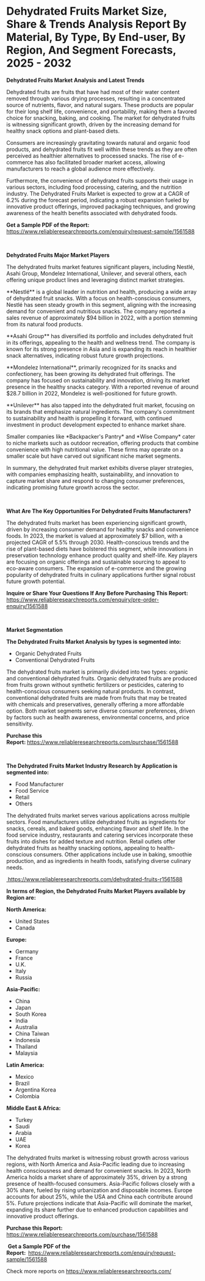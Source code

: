 <p><h1>Dehydrated Fruits Market Size, Share & Trends Analysis Report By Material, By Type, By End-user, By Region, And Segment Forecasts, 2025 - 2032</h1></p><p><strong>Dehydrated Fruits Market Analysis and Latest Trends</strong></p>
<p><p>Dehydrated fruits are fruits that have had most of their water content removed through various drying processes, resulting in a concentrated source of nutrients, flavor, and natural sugars. These products are popular for their long shelf life, convenience, and portability, making them a favored choice for snacking, baking, and cooking. The market for dehydrated fruits is witnessing significant growth, driven by the increasing demand for healthy snack options and plant-based diets.</p><p>Consumers are increasingly gravitating towards natural and organic food products, and dehydrated fruits fit well within these trends as they are often perceived as healthier alternatives to processed snacks. The rise of e-commerce has also facilitated broader market access, allowing manufacturers to reach a global audience more effectively. </p><p>Furthermore, the convenience of dehydrated fruits supports their usage in various sectors, including food processing, catering, and the nutrition industry. The Dehydrated Fruits Market is expected to grow at a CAGR of 6.2% during the forecast period, indicating a robust expansion fueled by innovative product offerings, improved packaging techniques, and growing awareness of the health benefits associated with dehydrated foods.</p></p>
<p><strong>Get a Sample PDF of the Report:&nbsp;</strong> <a href="https://www.reliableresearchreports.com/enquiry/request-sample/1561588?utm_campaign=2102&utm_medium=2&utm_source=Github&utm_content=ia&utm_term=14022025&utm_id=dehydrated-fruits">https://www.reliableresearchreports.com/enquiry/request-sample/1561588</a></p>
<p>&nbsp;</p>
<p><strong>Dehydrated Fruits Major Market Players</strong></p>
<p><p>The dehydrated fruits market features significant players, including Nestlé, Asahi Group, Mondelez International, Unilever, and several others, each offering unique product lines and leveraging distinct market strategies.</p><p>**Nestlé** is a global leader in nutrition and health, producing a wide array of dehydrated fruit snacks. With a focus on health-conscious consumers, Nestlé has seen steady growth in this segment, aligning with the increasing demand for convenient and nutritious snacks. The company reported a sales revenue of approximately $94 billion in 2022, with a portion stemming from its natural food products.</p><p>**Asahi Group** has diversified its portfolio and includes dehydrated fruit in its offerings, appealing to the health and wellness trend. The company is known for its strong presence in Asia and is expanding its reach in healthier snack alternatives, indicating robust future growth projections.</p><p>**Mondelez International**, primarily recognized for its snacks and confectionery, has been growing its dehydrated fruit offerings. The company has focused on sustainability and innovation, driving its market presence in the healthy snacks category. With a reported revenue of around $28.7 billion in 2022, Mondelez is well-positioned for future growth.</p><p>**Unilever** has also tapped into the dehydrated fruit market, focusing on its brands that emphasize natural ingredients. The company's commitment to sustainability and health is propelling it forward, with continued investment in product development expected to enhance market share.</p><p>Smaller companies like *Backpacker's Pantry* and *Wise Company* cater to niche markets such as outdoor recreation, offering products that combine convenience with high nutritional value. These firms may operate on a smaller scale but have carved out significant niche market segments.</p><p>In summary, the dehydrated fruit market exhibits diverse player strategies, with companies emphasizing health, sustainability, and innovation to capture market share and respond to changing consumer preferences, indicating promising future growth across the sector.</p></p>
<p>&nbsp;</p>
<p><strong>What Are The Key Opportunities For Dehydrated Fruits Manufacturers?</strong></p>
<p><p>The dehydrated fruits market has been experiencing significant growth, driven by increasing consumer demand for healthy snacks and convenience foods. In 2023, the market is valued at approximately $7 billion, with a projected CAGR of 5.5% through 2030. Health-conscious trends and the rise of plant-based diets have bolstered this segment, while innovations in preservation technology enhance product quality and shelf-life. Key players are focusing on organic offerings and sustainable sourcing to appeal to eco-aware consumers. The expansion of e-commerce and the growing popularity of dehydrated fruits in culinary applications further signal robust future growth potential.</p></p>
<p><strong>Inquire or Share Your Questions If Any Before Purchasing This Report:</strong> <a href="https://www.reliableresearchreports.com/enquiry/pre-order-enquiry/1561588?utm_campaign=2102&utm_medium=2&utm_source=Github&utm_content=ia&utm_term=14022025&utm_id=dehydrated-fruits">https://www.reliableresearchreports.com/enquiry/pre-order-enquiry/1561588</a></p>
<p>&nbsp;</p>
<p><strong>Market Segmentation</strong></p>
<p><strong>The Dehydrated Fruits Market Analysis by types is segmented into:</strong></p>
<p><ul><li>Organic Dehydrated Fruits</li><li>Conventional Dehydrated Fruits</li></ul></p>
<p><p>The dehydrated fruits market is primarily divided into two types: organic and conventional dehydrated fruits. Organic dehydrated fruits are produced from fruits grown without synthetic fertilizers or pesticides, catering to health-conscious consumers seeking natural products. In contrast, conventional dehydrated fruits are made from fruits that may be treated with chemicals and preservatives, generally offering a more affordable option. Both market segments serve diverse consumer preferences, driven by factors such as health awareness, environmental concerns, and price sensitivity.</p></p>
<p><strong>Purchase this Report:&nbsp;</strong><a href="https://www.reliableresearchreports.com/purchase/1561588?utm_campaign=2102&utm_medium=2&utm_source=Github&utm_content=ia&utm_term=14022025&utm_id=dehydrated-fruits">https://www.reliableresearchreports.com/purchase/1561588</a></p>
<p>&nbsp;</p>
<p><strong>The Dehydrated Fruits Market Industry Research by Application is segmented into:</strong></p>
<p><ul><li>Food Manufacturer</li><li>Food Service</li><li>Retail</li><li>Others</li></ul></p>
<p><p>The dehydrated fruits market serves various applications across multiple sectors. Food manufacturers utilize dehydrated fruits as ingredients for snacks, cereals, and baked goods, enhancing flavor and shelf life. In the food service industry, restaurants and catering services incorporate these fruits into dishes for added texture and nutrition. Retail outlets offer dehydrated fruits as healthy snacking options, appealing to health-conscious consumers. Other applications include use in baking, smoothie production, and as ingredients in health foods, satisfying diverse culinary needs.</p></p>
<p><a href="https://www.reliableresearchreports.com/dehydrated-fruits-r1561588?utm_campaign=2102&utm_medium=2&utm_source=Github&utm_content=ia&utm_term=14022025&utm_id=dehydrated-fruits">&nbsp;https://www.reliableresearchreports.com/dehydrated-fruits-r1561588</a></p>
<p><strong>In terms of Region, the Dehydrated Fruits Market Players available by Region are:</strong></p>
<p>
    <p> <strong> North America: </strong>
        <ul>
            <li>United States</li>
            <li>Canada</li>
        </ul>
        </p> 
    <p> <strong> Europe: </strong>
        <ul>
            <li>Germany</li>
            <li>France</li>
            <li>U.K.</li>
            <li>Italy</li>
            <li>Russia</li>
        </ul>
        </p> 
    <p> <strong> Asia-Pacific: </strong>
        <ul>
            <li>China</li>
            <li>Japan</li>
            <li>South Korea</li>
            <li>India</li>
            <li>Australia</li>
            <li>China Taiwan</li>
            <li>Indonesia</li>
            <li>Thailand</li>
            <li>Malaysia</li>
        </ul>
        </p> 
    <p> <strong> Latin America: </strong>
        <ul>
            <li>Mexico</li>
            <li>Brazil</li>
            <li>Argentina Korea</li>
            <li>Colombia</li>
        </ul>
        </p> 
    <p> <strong> Middle East & Africa: </strong>
        <ul>
            <li>Turkey</li>
            <li>Saudi</li>
            <li>Arabia</li>
            <li>UAE</li>
            <li>Korea</li>
        </ul>
    </p>
    </p>
<p><p>The dehydrated fruits market is witnessing robust growth across various regions, with North America and Asia-Pacific leading due to increasing health consciousness and demand for convenient snacks. In 2023, North America holds a market share of approximately 35%, driven by a strong presence of health-focused consumers. Asia-Pacific follows closely with a 30% share, fueled by rising urbanization and disposable incomes. Europe accounts for about 25%, while the USA and China each contribute around 5%. Future projections indicate that Asia-Pacific will dominate the market, expanding its share further due to enhanced production capabilities and innovative product offerings.</p></p>
<p><strong>Purchase this Report: </strong><a href="https://www.reliableresearchreports.com/purchase/1561588?utm_campaign=2102&utm_medium=2&utm_source=Github&utm_content=ia&utm_term=14022025&utm_id=dehydrated-fruits">https://www.reliableresearchreports.com/purchase/1561588</a></p>
<p>&nbsp;<strong>Get a Sample PDF of the Report:&nbsp;&nbsp;</strong><a href="https://www.reliableresearchreports.com/enquiry/request-sample/1561588?utm_campaign=2102&utm_medium=2&utm_source=Github&utm_content=ia&utm_term=14022025&utm_id=dehydrated-fruits">https://www.reliableresearchreports.com/enquiry/request-sample/1561588</a></p>
<p><strong></strong></p>
<p>Check more reports on <a href="https://www.reliableresearchreports.com/?utm_campaign=2102&utm_medium=2&utm_source=Github&utm_content=ia&utm_term=14022025&utm_id=dehydrated-fruits">https://www.reliableresearchreports.com/</a></p>